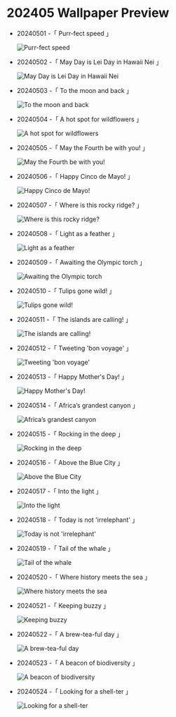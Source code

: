 # 202405 Wallpaper Preview 
- 20240501 -「 Purr-fect speed 」
  ![Purr-fect speed](https://bing.com/th?id=OHR.CheetahRain_EN-US6179670004_UHD.jpg&rf=LaDigue_UHD.jpg&pid=hp&w=3840&h=2160&rs=1&c=4) 
- 20240502 -「 May Day is Lei Day in Hawaii Nei 」
  ![May Day is Lei Day in Hawaii Nei](https://bing.com/th?id=OHR.HawaiianLei_EN-US6290126556_UHD.jpg&rf=LaDigue_UHD.jpg&pid=hp&w=3840&h=2160&rs=1&c=4) 
- 20240503 -「 To the moon and back 」
  ![To the moon and back](https://bing.com/th?id=OHR.CratersOfTheMoon_EN-US6516727783_UHD.jpg&rf=LaDigue_UHD.jpg&pid=hp&w=3840&h=2160&rs=1&c=4) 
- 20240504 -「 A hot spot for wildflowers 」
  ![A hot spot for wildflowers](https://bing.com/th?id=OHR.SonoranSpring_EN-US9207877073_UHD.jpg&rf=LaDigue_UHD.jpg&pid=hp&w=3840&h=2160&rs=1&c=4) 
- 20240505 -「 May the Fourth be with you! 」
  ![May the Fourth be with you!](https://bing.com/th?id=OHR.JediMonastery_EN-US9398447907_UHD.jpg&rf=LaDigue_UHD.jpg&pid=hp&w=3840&h=2160&rs=1&c=4) 
- 20240506 -「 Happy Cinco de Mayo! 」
  ![Happy Cinco de Mayo!](https://bing.com/th?id=OHR.SanMiguelAllende_EN-US9621237021_UHD.jpg&rf=LaDigue_UHD.jpg&pid=hp&w=3840&h=2160&rs=1&c=4) 
- 20240507 -「 Where is this rocky ridge? 」
  ![Where is this rocky ridge?](https://bing.com/th?id=OHR.TheRoachesPeakDistrict_EN-US9733115206_UHD.jpg&rf=LaDigue_UHD.jpg&pid=hp&w=3840&h=2160&rs=1&c=4) 
- 20240508 -「 Light as a feather 」
  ![Light as a feather](https://bing.com/th?id=OHR.LittleDuckling_EN-US0447954247_UHD.jpg&rf=LaDigue_UHD.jpg&pid=hp&w=3840&h=2160&rs=1&c=4) 
- 20240509 -「 Awaiting the Olympic torch 」
  ![Awaiting the Olympic torch](https://bing.com/th?id=OHR.PortMarseille_EN-US0558123049_UHD.jpg&rf=LaDigue_UHD.jpg&pid=hp&w=3840&h=2160&rs=1&c=4) 
- 20240510 -「 Tulips gone wild! 」
  ![Tulips gone wild!](https://bing.com/th?id=OHR.EmirganPark_EN-US0659286862_UHD.jpg&rf=LaDigue_UHD.jpg&pid=hp&w=3840&h=2160&rs=1&c=4) 
- 20240511 -「 The islands are calling! 」
  ![The islands are calling!](https://bing.com/th?id=OHR.MisoolRajaAmpat_EN-US0805176947_UHD.jpg&rf=LaDigue_UHD.jpg&pid=hp&w=3840&h=2160&rs=1&c=4) 
- 20240512 -「 Tweeting 'bon voyage' 」
  ![Tweeting 'bon voyage'](https://bing.com/th?id=OHR.TexasIndigoBunting_EN-US0916417036_UHD.jpg&rf=LaDigue_UHD.jpg&pid=hp&w=3840&h=2160&rs=1&c=4) 
- 20240513 -「 Happy Mother's Day! 」
  ![Happy Mother's Day!](https://bing.com/th?id=OHR.GuanacoMother_EN-US1023542218_UHD.jpg&rf=LaDigue_UHD.jpg&pid=hp&w=3840&h=2160&rs=1&c=4) 
- 20240514 -「 Africa’s grandest canyon 」
  ![Africa’s grandest canyon](https://bing.com/th?id=OHR.NamibiaCanyon_EN-US1337379319_UHD.jpg&rf=LaDigue_UHD.jpg&pid=hp&w=3840&h=2160&rs=1&c=4) 
- 20240515 -「 Rocking in the deep 」
  ![Rocking in the deep](https://bing.com/th?id=OHR.CarlsbadNP_EN-US2282243740_UHD.jpg&rf=LaDigue_UHD.jpg&pid=hp&w=3840&h=2160&rs=1&c=4) 
- 20240516 -「 Above the Blue City 」
  ![Above the Blue City](https://bing.com/th?id=OHR.BlueCityIndia_EN-US1593809891_UHD.jpg&rf=LaDigue_UHD.jpg&pid=hp&w=3840&h=2160&rs=1&c=4) 
- 20240517 -「 Into the light 」
  ![Into the light](https://bing.com/th?id=OHR.DayOfLight_EN-US1723401316_UHD.jpg&rf=LaDigue_UHD.jpg&pid=hp&w=3840&h=2160&rs=1&c=4) 
- 20240518 -「 Today is not 'irrelephant' 」
  ![Today is not 'irrelephant'](https://bing.com/th?id=OHR.TarangireElephants_EN-US8865263185_UHD.jpg&rf=LaDigue_UHD.jpg&pid=hp&w=3840&h=2160&rs=1&c=4) 
- 20240519 -「 Tail of the whale 」
  ![Tail of the whale](https://bing.com/th?id=OHR.MuseumWhale_EN-US2412212162_UHD.jpg&rf=LaDigue_UHD.jpg&pid=hp&w=3840&h=2160&rs=1&c=4) 
- 20240520 -「 Where history meets the sea 」
  ![Where history meets the sea](https://bing.com/th?id=OHR.VernazzaItaly_EN-US2643430613_UHD.jpg&rf=LaDigue_UHD.jpg&pid=hp&w=3840&h=2160&rs=1&c=4) 
- 20240521 -「 Keeping buzzy 」
  ![Keeping buzzy](https://bing.com/th?id=OHR.HoneycombBee_EN-US2941694554_UHD.jpg&rf=LaDigue_UHD.jpg&pid=hp&w=3840&h=2160&rs=1&c=4) 
- 20240522 -「 A brew-tea-ful day 」
  ![A brew-tea-ful day](https://bing.com/th?id=OHR.MalaysiaTea_EN-US3322214623_UHD.jpg&rf=LaDigue_UHD.jpg&pid=hp&w=3840&h=2160&rs=1&c=4) 
- 20240523 -「 A beacon of biodiversity 」
  ![A beacon of biodiversity](https://bing.com/th?id=OHR.SnowGumTasmania_EN-US4058572259_UHD.jpg&rf=LaDigue_UHD.jpg&pid=hp&w=3840&h=2160&rs=1&c=4) 
- 20240524 -「 Looking for a shell-ter 」
  ![Looking for a shell-ter](https://bing.com/th?id=OHR.IndianStarTortoise_EN-US4160827746_UHD.jpg&rf=LaDigue_UHD.jpg&pid=hp&w=3840&h=2160&rs=1&c=4) 
